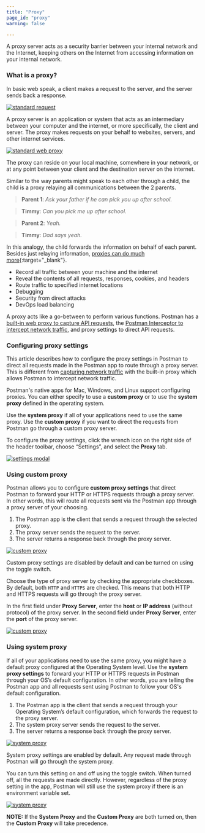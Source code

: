 ```yaml
---
title: "Proxy"
page_id: "proxy"
warning: false

---
```


A proxy server acts as a security barrier between your internal network and the Internet, keeping others on the Internet from accessing information on your internal network.

### What is a proxy?

In basic web speak, a client makes a request to the server, and the server sends back a response.

[![standard request](https://s3.amazonaws.com/postman-static-getpostman-com/postman-docs/proxy.request.png)](https://s3.amazonaws.com/postman-static-getpostman-com/postman-docs/proxy.request.png)

A proxy server is an application or system that acts as an intermediary between your computer and the internet, or more specifically, the client and server. The proxy makes requests on your behalf to websites, servers, and other internet services.

[![standard web proxy](https://s3.amazonaws.com/postman-static-getpostman-com/postman-docs/proxy.standard.png)](https://s3.amazonaws.com/postman-static-getpostman-com/postman-docs/proxy.standard.png)

The proxy can reside on your local machine, somewhere in your network, or at any point between your client and the destination server on the internet.

Similar to the way parents might speak to each other through a child, the child is a proxy relaying all communications between the 2 parents.

> **Parent 1**:  _Ask your father if he can pick you up after school._

> **Timmy**:  _Can you pick me up after school._

> **Parent 2**:  _Yeah._

> **Timmy**:  _Dad says yeah._

In this analogy, the child forwards the information on behalf of each parent. Besides just relaying information, [proxies can do much more](https://en.wikipedia.org/wiki/Proxy_server){:target="_blank"}.

* Record all traffic between your machine and the internet
* Reveal the contents of all requests, responses, cookies, and headers
* Route traffic to specified internet locations
* Debugging
* Security from direct attacks
* DevOps load balancing

A proxy acts like a go-between to perform various functions. Postman has a [built-in web proxy to capture API requests](/docs/postman/sending_api_requests/capturing_http_requests), the [Postman Interceptor to intercept network traffic](/docs/postman/sending_api_requests/interceptor_extension), and proxy settings to direct API requests.

### Configuring proxy settings

This article describes how to configure the proxy settings in Postman to direct all requests made in the Postman app to route through a proxy server. This is different from [capturing network traffic](/docs/postman/sending_api_requests/capturing_http_requests) with the built-in proxy which allows Postman to intercept network traffic. 

Postman's native apps for Mac, Windows, and Linux support configuring proxies. You can either specify to use a **custom proxy** or to use the **system proxy** defined in the operating system.

Use the **system proxy** if all of your applications need to use the same proxy. Use the **custom proxy** if you want to direct the requests from Postman go through a custom proxy server.

To configure the proxy settings, click the wrench icon on the right side of the header toolbar, choose “Settings”, and select the **Proxy** tab.

[![settings modal](https://s3.amazonaws.com/postman-static-getpostman-com/postman-docs/WS-proxy_settings-a.png)](https://s3.amazonaws.com/postman-static-getpostman-com/postman-docs/WS-proxy_settings-a.png)

### Using custom proxy

Postman allows you to configure **custom proxy settings** that direct Postman to forward your HTTP or HTTPS requests through a proxy server. In other words, this will route all requests sent via the Postman app through a proxy server of your choosing.

1. The Postman app is the client that sends a request through the selected proxy.
1. The proxy server sends the request to the server.
1. The server returns a response back through the proxy server.

[![custom proxy](https://s3.amazonaws.com/postman-static-getpostman-com/postman-docs/custom.proxy2.png)](https://s3.amazonaws.com/postman-static-getpostman-com/postman-docs/custom.proxy2.png)

Custom proxy settings are disabled by default and can be turned on using the toggle switch.

Choose the type of proxy server by checking the appropriate checkboxes. By default, both `HTTP` and `HTTPS` are checked. This means that both HTTP and HTTPS requests will go through the proxy server.

In the first field under **Proxy Server**, enter the **host** or **IP address** (without protocol) of the proxy server. In the second field under **Proxy Server**, enter the **port** of the proxy server.

[![custom proxy](https://s3.amazonaws.com/postman-static-getpostman-com/postman-docs/proxy_custom.png)](https://s3.amazonaws.com/postman-static-getpostman-com/postman-docs/proxy_custom.png)

### Using system proxy

If all of your applications need to use the same proxy, you might have a default proxy configured at the Operating System level. Use the **system proxy settings** to forward your HTTP or HTTPS requests in Postman through your OS’s default configuration. In other words, you are telling the Postman app and all requests sent using Postman to follow your OS's default configuration.

1. The Postman app is the client that sends a request through your Operating System’s default configuration, which forwards the request to the proxy server.
1. The system proxy server sends the request to the server.
1. The server returns a response back through the proxy server.

[![system proxy](https://s3.amazonaws.com/postman-static-getpostman-com/postman-docs/system-proxy2.png)](https://s3.amazonaws.com/postman-static-getpostman-com/postman-docs/system-proxy2.png)

System proxy settings are enabled by default. Any request made through Postman will go through the system proxy.

You can turn this setting on and off using the toggle switch. When turned off, all the requests are made directly. However, regardless of the proxy setting in the app, Postman will still use the system proxy if there is an environment variable set. 

[![system proxy](https://s3.amazonaws.com/postman-static-getpostman-com/postman-docs/proxy_system.png)](https://s3.amazonaws.com/postman-static-getpostman-com/postman-docs/proxy_system.png)

**NOTE:** If the **System Proxy** and the **Custom Proxy** are both turned on, then the **Custom Proxy** will take precedence.
